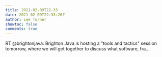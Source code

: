 ```yaml
---
title: 2021-02-09T22-33
date: 2021-02-09T22:33:26Z
author: Lee Turner
showtoc: false
comments: true
---
```


RT @brightonjava: Brighton Java is hosting a "tools and tactics" session tomorrow, where we will get together to discuss what software, fra…

